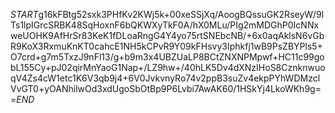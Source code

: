 $START$g16kFBtg52sxk3PHfKv2KWj5k+00xeSSjXq/AoogBQssuGK2RseyW/9lTs1lpIGrcSRBK48SqHoxnF6bQKWXyTkF0A/hX0MLu/PIg2mMDGhP0IcNNxweUOHK9AfHrSr83KeK1fDLoaRngG4Y4yo75rtSNEbcNB/+6x0aqAklsN6vGbR9KoX3RxmuKnKT0cahcE1NH5kCPvR9Y09kFHsvy3Iphkfj1wB9PsZBYPls5+O7crd+g7m5TxzJ9nFl13/g+b9m3x4UBZUaLP8BCtZNXNPMpwf+HC11c99gobL155Cy+pJ02qirMnYaoG1Nap+/LZ9hw+/40hLK5Dv4dXNzIHoS8CznknwuoqV4Zs4cW1etc1K6V3qb9j4+6V0JvkvnyRo74v2ppB3suZv4ekpPYhWDMzclVvGT0+yOANhilwOd3xdUgoSbOtBp9P6Lvbi7AwAK60/1HSkYj4LkoWKh9g==$END$
